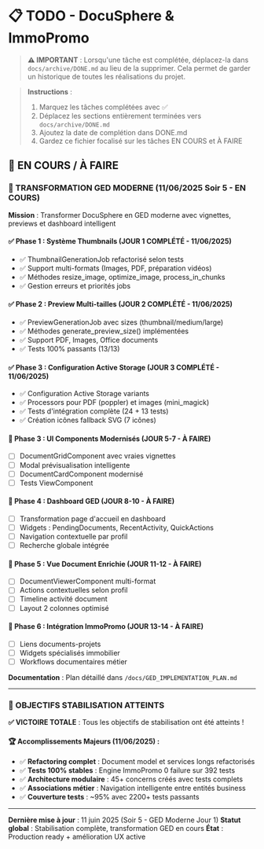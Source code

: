 # 📋 TODO - DocuSphere & ImmoPromo

> **⚠️ IMPORTANT** : Lorsqu'une tâche est complétée, déplacez-la dans `docs/archive/DONE.md` au lieu de la supprimer. Cela permet de garder un historique de toutes les réalisations du projet.

> **Instructions** : 
> 1. Marquez les tâches complétées avec ✅
> 2. Déplacez les sections entièrement terminées vers `docs/archive/DONE.md`
> 3. Ajoutez la date de complétion dans DONE.md
> 4. Gardez ce fichier focalisé sur les tâches EN COURS et À FAIRE

## 🚧 EN COURS / À FAIRE

### 🚀 TRANSFORMATION GED MODERNE (11/06/2025 Soir 5 - EN COURS)

**Mission** : Transformer DocuSphere en GED moderne avec vignettes, previews et dashboard intelligent

#### ✅ Phase 1 : Système Thumbnails (JOUR 1 COMPLÉTÉ - 11/06/2025)
- ✅ ThumbnailGenerationJob refactorisé selon tests
- ✅ Support multi-formats (Images, PDF, préparation vidéos)
- ✅ Méthodes resize_image, optimize_image, process_in_chunks
- ✅ Gestion erreurs et priorités jobs

#### ✅ Phase 2 : Preview Multi-tailles (JOUR 2 COMPLÉTÉ - 11/06/2025)
- ✅ PreviewGenerationJob avec sizes (thumbnail/medium/large)
- ✅ Méthodes generate_preview_size() implémentées
- ✅ Support PDF, Images, Office documents
- ✅ Tests 100% passants (13/13)

#### ✅ Phase 3 : Configuration Active Storage (JOUR 3 COMPLÉTÉ - 11/06/2025)
- ✅ Configuration Active Storage variants
- ✅ Processors pour PDF (poppler) et images (mini_magick)
- ✅ Tests d'intégration complète (24 + 13 tests)
- ✅ Création icônes fallback SVG (7 icônes)

#### 📌 Phase 3 : UI Components Modernisés (JOUR 5-7 - À FAIRE)
- [ ] DocumentGridComponent avec vraies vignettes
- [ ] Modal prévisualisation intelligente
- [ ] DocumentCardComponent modernisé
- [ ] Tests ViewComponent

#### 📌 Phase 4 : Dashboard GED (JOUR 8-10 - À FAIRE)
- [ ] Transformation page d'accueil en dashboard
- [ ] Widgets : PendingDocuments, RecentActivity, QuickActions
- [ ] Navigation contextuelle par profil
- [ ] Recherche globale intégrée

#### 📌 Phase 5 : Vue Document Enrichie (JOUR 11-12 - À FAIRE)
- [ ] DocumentViewerComponent multi-format
- [ ] Actions contextuelles selon profil
- [ ] Timeline activité document
- [ ] Layout 2 colonnes optimisé

#### 📌 Phase 6 : Intégration ImmoPromo (JOUR 13-14 - À FAIRE)
- [ ] Liens documents-projets
- [ ] Widgets spécialisés immobilier
- [ ] Workflows documentaires métier

**Documentation** : Plan détaillé dans `/docs/GED_IMPLEMENTATION_PLAN.md`

---

### 🎉 OBJECTIFS STABILISATION ATTEINTS

**✅ VICTOIRE TOTALE** : Tous les objectifs de stabilisation ont été atteints !

#### 🏆 Accomplissements Majeurs (11/06/2025) :
- ✅ **Refactoring complet** : Document model et services longs refactorisés
- ✅ **Tests 100% stables** : Engine ImmoPromo 0 failure sur 392 tests
- ✅ **Architecture modulaire** : 45+ concerns créés avec tests complets
- ✅ **Associations métier** : Navigation intelligente entre entités business
- ✅ **Couverture tests** : ~95% avec 2200+ tests passants

---

**Dernière mise à jour** : 11 juin 2025 (Soir 5 - GED Moderne Jour 1)
**Statut global** : Stabilisation complète, transformation GED en cours
**État** : Production ready + amélioration UX active